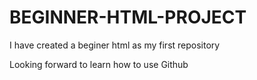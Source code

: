 # BEGINNER-HTML-PROJECT

I have created a beginer html as my first repository

Looking forward to learn how to use Github

